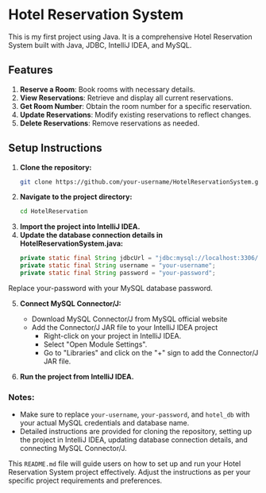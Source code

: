 # Hotel Reservation System

This is my first project using Java. It is a comprehensive Hotel Reservation System built with Java, JDBC, IntelliJ IDEA, and MySQL.

## Features
1. **Reserve a Room**: Book rooms with necessary details.
2. **View Reservations**: Retrieve and display all current reservations.
3. **Get Room Number**: Obtain the room number for a specific reservation.
4. **Update Reservations**: Modify existing reservations to reflect changes.
5. **Delete Reservations**: Remove reservations as needed.

## Setup Instructions
1. **Clone the repository:**
   ```bash
   git clone https://github.com/your-username/HotelReservationSystem.git
2. **Navigate to the project directory:**
   ```bash
   cd HotelReservation
3. **Import the project into IntelliJ IDEA.**
4. **Update the database connection details in HotelReservationSystem.java:**
   ```java
   private static final String jdbcUrl = "jdbc:mysql://localhost:3306/your-database";
   private static final String username = "your-username";
   private static final String password = "your-password";
Replace your-password with your MySQL database password.

5. **Connect MySQL Connector/J:**

   * Download MySQL Connector/J from MySQL official website
   * Add the Connector/J JAR file to your IntelliJ IDEA project
      - Right-click on your project in IntelliJ IDEA.
      - Select "Open Module Settings".
      - Go to "Libraries" and click on the "+" sign to add the Connector/J JAR file.

6. **Run the project from IntelliJ IDEA.**


### Notes:
- Make sure to replace `your-username`, `your-password`, and `hotel_db` with your actual MySQL credentials and database name.
- Detailed instructions are provided for cloning the repository, setting up the project in IntelliJ IDEA, updating database connection details, and connecting MySQL Connector/J.

This `README.md` file will guide users on how to set up and run your Hotel Reservation System project effectively. Adjust the instructions as per your specific project requirements and preferences.
